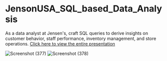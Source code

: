 # JensonUSA_SQL_based_Data_Analysis
As a data analyst at Jensen's, craft SQL queries to derive insights on customer behavior, staff performance, inventory management, and store operations.
[Click here to view the entire presentation](https://github.com/KanishkaMaheshwari02/JensonUSA_SQL_based_Data_Analysis/blob/main/Jenson%20USA%20(SQL-based%20Data%20Analysis)%20by%20Kanishka%20Maheshwari.pdf)

![Screenshot (377)](https://github.com/user-attachments/assets/8a47b820-00a0-4e40-a203-c94d328dcb84)
![Screenshot (378)](https://github.com/user-attachments/assets/b5e8abb9-dbcc-4782-bb1a-0986737b7702)

